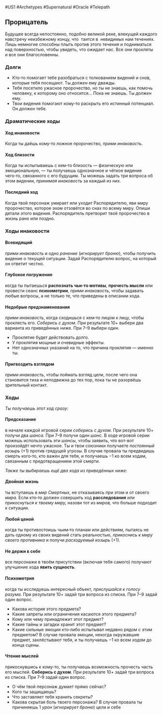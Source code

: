 #US1 #Archetypes #Supernatural #Oracle #Telepath 

## Прорицатель
Будущее всегда непостоянно, подобно великой реке, влекущей каждого навстречу неизбежному концу, что  таится в  невидимых нам течениях. Лишь немногие способны плыть против этого течения и подниматься над поверхностью, чтобы увидеть, что ожидает нас. Все они прокляты и все они благословенны.

### Долги
- Кто‑то помогает тебе разобраться с толкованием видений и снов, которые тебя посещают. Ты *должен* ему дважды. 
- Тебя посетило ужасное пророчество, но ты не знаешь, как помочь человеку, к которому оно относится… Пока не знаешь. Ты *должен* ему. 
- Твои видения помогают кому‑то раскрыть его истинный потенциал. Он *должен* тебе.

### Драматические ходы
#### Ход инаковости 
Когда ты даёшь кому‑то ложное пророчество, *прими инаковость*.

#### Ход близости
Когда ты испытываешь с  кем‑то  близость  — физическую или  эмоциональную, — ты получаешь однозначное и чёткое видение чего‑то, связанного с его будущим. Ты можешь задать три вопроса об этом видении, *принимая инаковость* за каждый из них.

#### Последний ход
Когда твой персонаж умирает или уходит Распорядителю, яви миру пророчество, которое эхом отзовётся во снах по всему миру. Опиши детали этого видения. Распорядитель претворит твоё пророчество в жизнь рано или поздно.


### Ходы инаковости

#### Всевидящий
*прими инаковость* и одно *ранение* (*игнорирует броню*), чтобы получить видение о текущей ситуации. Задай Распорядителю вопрос, на который он ответит честно. 

#### Глубокое погружение
когда ты пытаешься **распознать чьи‑то мотивы**, **прочесть мысли** или провести сеанс **психометрии**, *прими инаковость*, чтобы задавать любые вопросы, а не только те, что приведены в описании хода. 

#### Недобрые предзнаменования
*прими инаковость*, когда сходишься с кем‑то лицом к лицу, чтобы проклясть его. *Соберись с духом*. При результате 10+ выбери два варианта из приведённых ниже. При 7–9 выбери один. 
- Проклятие будет действовать долго. 
- У проклятия мощные и очевидные эффекты. 
- Нет однозначных указаний на то, что причина проклятия — именно ты. 

#### Пригвоздить взглядом
*прими инаковость*, чтобы поймать взгляд цели, после чего она становится тиха и неподвижна до тех пор, пока ты не разорвёшь зрительный контакт.


### Ходы
*Ты получаешь этот ход сразу:* 

#### Предсказание
в начале каждой игровой серии *соберись с духом*. При результате 10+ получи два *шанса*. При 7–9 получи один *шанс*. В ходе игровой серии можешь использовать эти *шансы*, чтобы заявить, что вот-вот произойдёт нечто ужасное. Ты и твои союзники получаете *постоянный козырь* (+1) против грядущей угрозы. В случае провала ты предвидишь смерть кого‑то, кто важен для тебя, и получаешь −1 ко всем ходам, связанным с предотвращением этой смерти. 

*Также ты выбираешь ещё два хода из приведённых ниже:* 
#### Двойная жизнь
ты вступаешь в *мир Смертных*, не отказываясь при этом и от своего *мира*. Если кто‑то должен совершить ход **расследования** или *прикоснуться к твоему миру,* назови тот из *миров,* что больше подходит к ситуации. 

#### Любой ценой
когда ты противостоишь чьим‑то планам или действиям, пытаясь не дать одному из своих видений стать реальностью, *прикоснись к миру своего противника* и получи *расходуемый козырь* (+1). 

#### Не держи в себе
все персонажи в твоём присутствии (включая тебя самого) получают улучшение хода **явить сущность**. 

#### Психометрия
когда ты исследуешь интересный объект, *прислушайся к голосу разума*. При результате 10+ задай три вопроса из списка. При 7–9 задай один вопрос. 
- Какова история этого предмета? 
- Какие запреты или ограничения касаются этого предмета? 
- Кому или чему принадлежит этот предмет? 
- Какие тайны и загадки хранит этот предмет? 
- Какие сильные эмоции кто‑либо испытывал недавно рядом с этим предметом? 
В случае провала эмоции, некогда окружавшие предмет, захлёстывают тебя, и ты получаешь −1 ко всем *ходам* до конца сцены. 

#### Чтение мыслей
прикоснувшись к кому‑то, ты получаешь возможность прочесть часть его мыслей. **Соберись с духом**. При результате 10+ задай три вопроса из списка. При 7–9 задай один вопрос. 
- О чём твой персонаж думает прямо сейчас? 
- Кого ты защищаешь? 
- Что заставляет тебя хранить секреты? 
- Какова скрытая боль твоего персонажа?
В случае провала ты причиняешь 1 *урон* (*игнорирует броню*) цели и себе